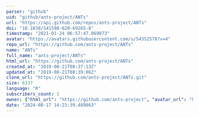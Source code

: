 ```yaml
---
parser: "github"
uid: "github/ants-project/ANTs"
url: "https://api.github.com/repos/ants-project/ANTs"
doi: "10.1038/S41598-020-69265-8"
timestamp: "2021-01-24 06:57:47.069073"
avatar: "https://avatars.githubusercontent.com/u/54352578?v=4"
repo_url: "https://github.com/ants-project/ANTs"
name: "ANTs"
full_name: "ants-project/ANTs"
html_url: "https://github.com/ants-project/ANTs"
created_at: "2019-08-21T08:37:13Z"
updated_at: "2019-08-21T08:39:06Z"
clone_url: "https://github.com/ants-project/ANTs.git"
size: 6337
language: "R"
subscribers_count: 1
owner: {"html_url": "https://github.com/ants-project", "avatar_url": "https://avatars.githubusercontent.com/u/54352578?v=4", "login": "ants-project", "type": "Organization"}
date: "2024-08-17 14:23:39.489863"
---
```

